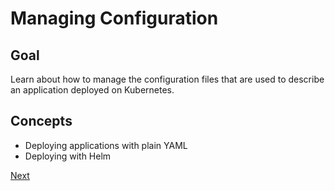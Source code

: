 # Managing Configuration

## Goal

Learn about how to manage the configuration files that are used to describe
an application deployed on Kubernetes.

## Concepts

* Deploying applications with plain YAML
* Deploying with Helm

[Next](01_.md)
